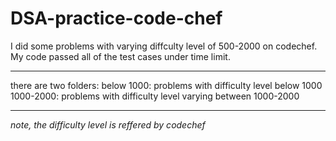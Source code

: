 # DSA-practice-code-chef

I did some problems with varying diffculty level of 500-2000 on codechef.
My code passed all of the test cases under time limit.
_____________________________________________________________________

there are two folders:
  below 1000: problems with difficulty level below 1000
  1000-2000: problems with difficulty level varying between 1000-2000
  ___________________________________________________________________
  
  *note, the difficulty level is reffered by codechef*
  
  
